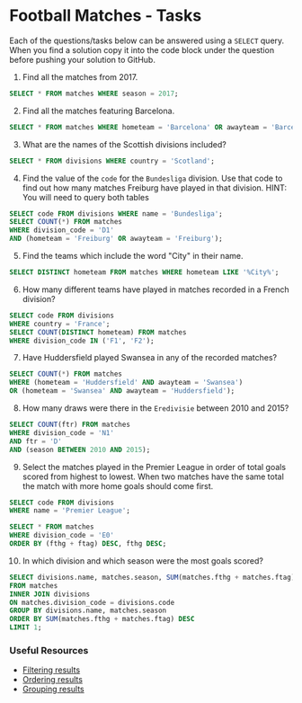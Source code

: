 # Football Matches - Tasks

Each of the questions/tasks below can be answered using a `SELECT` query. When you find a solution copy it into the code block under the question before pushing your solution to GitHub.

1) Find all the matches from 2017.

```sql
SELECT * FROM matches WHERE season = 2017;


```

2) Find all the matches featuring Barcelona.

```sql
SELECT * FROM matches WHERE hometeam = 'Barcelona' OR awayteam = 'Barcelona';


```

3) What are the names of the Scottish divisions included?

```sql
SELECT * FROM divisions WHERE country = 'Scotland';


```

4) Find the value of the `code` for the `Bundesliga` division. Use that code to find out how many matches Freiburg have played in that division. HINT: You will need to query both tables

```sql
SELECT code FROM divisions WHERE name = 'Bundesliga';
SELECT COUNT(*) FROM matches 
WHERE division_code = 'D1'
AND (hometeam = 'Freiburg' OR awayteam = 'Freiburg');


```

5) Find the teams which include the word "City" in their name. 

```sql
SELECT DISTINCT hometeam FROM matches WHERE hometeam LIKE '%City%';


```

6) How many different teams have played in matches recorded in a French division?

```sql
SELECT code FROM divisions 
WHERE country = 'France';
SELECT COUNT(DISTINCT hometeam) FROM matches 
WHERE division_code IN ('F1', 'F2');


```

7) Have Huddersfield played Swansea in any of the recorded matches?

```sql
SELECT COUNT(*) FROM matches 
WHERE (hometeam = 'Huddersfield' AND awayteam = 'Swansea') 
OR (hometeam = 'Swansea' AND awayteam = 'Huddersfield');


```

8) How many draws were there in the `Eredivisie` between 2010 and 2015?

```sql
SELECT COUNT(ftr) FROM matches 
WHERE division_code = 'N1'
AND ftr = 'D' 
AND (season BETWEEN 2010 AND 2015);


```

9) Select the matches played in the Premier League in order of total goals scored from highest to lowest. When two matches have the same total the match with more home goals should come first.

```sql
SELECT code FROM divisions 
WHERE name = 'Premier League';

SELECT * FROM matches 
WHERE division_code = 'E0' 
ORDER BY (fthg + ftag) DESC, fthg DESC;


```

10) In which division and which season were the most goals scored?

```sql
SELECT divisions.name, matches.season, SUM(matches.fthg + matches.ftag) 
FROM matches
INNER JOIN divisions 
ON matches.division_code = divisions.code 
GROUP BY divisions.name, matches.season
ORDER BY SUM(matches.fthg + matches.ftag) DESC
LIMIT 1;


```

### Useful Resources

- [Filtering results](https://www.w3schools.com/sql/sql_where.asp)
- [Ordering results](https://www.w3schools.com/sql/sql_orderby.asp)
- [Grouping results](https://www.w3schools.com/sql/sql_groupby.asp)